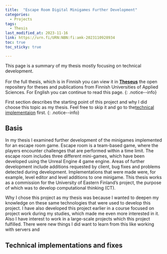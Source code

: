 ```yaml
---
title:  "Escape Room Digital Minigames Further Development"
categories: 
  - Projects
tags:
  - Thesis
last_modified_at: 2023-11-16
link: https://urn.fi/URN:NBN:fi:amk-2023110928934
toc: true
toc_sticky: true

---
```


This page is a summary of my thesis mostly focusing on technical development. <br><br>
For the full thesis, which is in Finnish you can view it in **[Theseus](https://urn.fi/URN:NBN:fi:amk-2023110928934)** the open repositery for theses and publications from Finnish Universities of Applied Sciences. For English you can continue to read this page.
{: .notice--info}

First section describes the starting point of this project and why I did choose this topic as my thesis. Feel free to skip it and go to the[technical implementaion](#technical-implementations-and-fixes) first.
{: .notice--info}

## Basis

In my thesis I examined further development of the minigames implemented for an escape room game. Escape room is a team-based game, where the players encounter challenges that are performed within a time limit. The escape room includes three different mini-games, which have been developed using the Unreal Engine 4 game  engine. Areas of further development include additions requested by client, bug fixes and problems detected during development. Implementations that were made were, for example, level editor and level additions to one minigame. This thesis works as a commission for the University of Eastern Finland’s project, the purpose of which was to develop computational thinking (CT).

Why I chose this project as my thesis was because I wanted to deepen my knowledge on these same technologies that were used to develop this project. I have also developed this project earlier in a course focused on project work during my studies, which made me even more interested in it. Also I have interest to work in a large-scale projects which this project fulfilled. There were new things I did want to learn from this like working with servers and 

## Technical implementations and fixes


